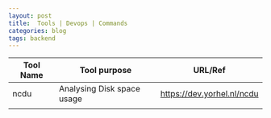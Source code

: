 ```yaml
---
layout: post
title:  Tools | Devops | Commands
categories: blog
tags: backend
---
```


| Tool Name | Tool purpose | URL/Ref
| ---------- | ---------- | ---------|
| ncdu | Analysing Disk space usage | https://dev.yorhel.nl/ncdu
|  |  | 



